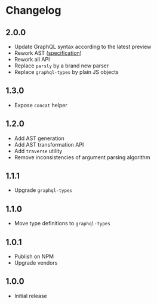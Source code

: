 # Changelog

## 2.0.0

* Update GraphQL syntax according to the latest preview
* Rework AST ([specification][docs-ast])
* Rework all API
* Replace `parsly` by a brand new parser
* Replace `graphql-types` by plain JS objects

## 1.3.0

* Expose `concat` helper

## 1.2.0

* Add AST generation
* Add AST transformation API
* Add `traverse` utility
* Remove inconsistencies of argument parsing algorithm

## 1.1.1

* Upgrade `graphql-types`

## 1.1.0

* Move type definitions to `graphql-types`

## 1.0.1

* Publish on NPM
* Upgrade vendors

## 1.0.0

* Initial release

[docs-ast]: docs/ast.md
